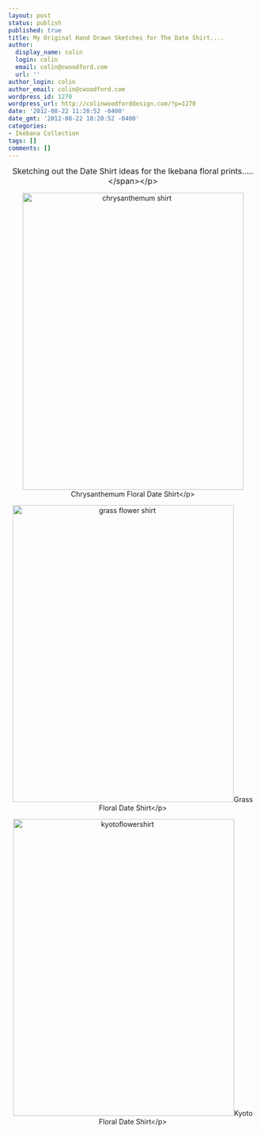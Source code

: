 ```yaml
---
layout: post
status: publish
published: true
title: My Original Hand Drawn Sketches for The Date Shirt....
author:
  display_name: colin
  login: colin
  email: colin@cwoodford.com
  url: ''
author_login: colin
author_email: colin@cwoodford.com
wordpress_id: 1270
wordpress_url: http://colinwoodforddesign.com/?p=1270
date: '2012-08-22 11:20:52 -0400'
date_gmt: '2012-08-22 18:20:52 -0400'
categories:
- Ikebana Collection
tags: []
comments: []
---
```

<p style="text-align: center;"><span style="font-size: medium;">Sketching out the Date Shirt ideas for the Ikebana floral prints.....<&#47;span><&#47;p></p>
<p style="text-align: center;"><img class="aligncenter size-full wp-image-1601" alt="chrysanthemum shirt" src="http:&#47;&#47;colinwoodforddesign.com&#47;wp-content&#47;uploads&#47;2013&#47;07&#47;chrysanthemum-shirt.jpeg" width="447" height="600" &#47;>Chrysanthemum Floral Date Shirt<&#47;p></p>
<p style="text-align: center;"><img class="aligncenter size-full wp-image-1602" alt="grass flower shirt" src="http:&#47;&#47;colinwoodforddesign.com&#47;wp-content&#47;uploads&#47;2013&#47;07&#47;grass-flower-shirt.jpeg" width="447" height="600" &#47;>Grass Floral Date Shirt<&#47;p></p>
<p style="text-align: center;"><img class="aligncenter size-full wp-image-1603" alt="kyotoflowershirt" src="http:&#47;&#47;colinwoodforddesign.com&#47;wp-content&#47;uploads&#47;2013&#47;07&#47;kyotoflowershirt.jpg" width="447" height="600" &#47;>Kyoto Floral Date Shirt<&#47;p></p>

